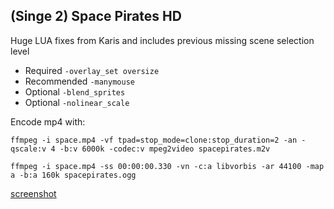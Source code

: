 ## (Singe 2) Space Pirates HD

Huge LUA fixes from Karis and includes previous missing scene selection level

* Required `-overlay_set oversize`
* Recommended `-manymouse`
* Optional `-blend_sprites`
* Optional `-nolinear_scale`


Encode mp4 with:

    ffmpeg -i space.mp4 -vf tpad=stop_mode=clone:stop_duration=2 -an -qscale:v 4 -b:v 6000k -codec:v mpeg2video spacepirates.m2v

    ffmpeg -i space.mp4 -ss 00:00:00.330 -vn -c:a libvorbis -ar 44100 -map a -b:a 160k spacepirates.ogg


[screenshot](spacepirates.png)
